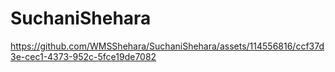 # SuchaniShehara

https://github.com/WMSShehara/SuchaniShehara/assets/114556816/ccf37d3e-cec1-4373-952c-5fce19de7082

